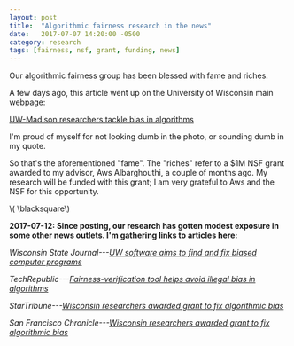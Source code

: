 ```yaml
---
layout: post
title:  "Algorithmic fairness research in the news"
date:   2017-07-07 14:20:00 -0500
category: research 
tags: [fairness, nsf, grant, funding, news] 
---
```


Our algorithmic fairness group has been blessed with fame and riches.

A few days ago, this article went up on the University of Wisconsin main
webpage: 

[UW-Madison researchers tackle bias in algorithms](http://news.wisc.edu/uw-madison-researchers-tackle-bias-in-algorithms/)

I'm proud of myself for not looking dumb in the photo, or sounding dumb
in my quote.

So that's the aforementioned "fame". The "riches" refer to a $1M NSF grant
awarded to my advisor, Aws Albarghouthi, a couple of months ago.
My research will be funded with 
this grant; I am very grateful to Aws and the NSF for this opportunity.

\\( \blacksquare\\)  

**2017-07-12: Since posting, our research has gotten modest exposure in some other news outlets. I'm gathering links to articles here:**

*Wisconsin State Journal---[UW software aims to find and fix biased computer programs](http://host.madison.com/wsj/news/local/govt-and-politics/uw-software-aims-to-find-and-fix-biased-computer-programs/article_7f261c21-a107-5841-92b6-9ffbd69eca9a.html)*

*TechRepublic---[Fairness-verification tool helps avoid illegal bias in algorithms](http://www.techrepublic.com/article/fairness-verification-tool-helps-avoid-illegal-bias-in-algorithms/)*

*StarTribune---[Wisconsin researchers awarded grant to fix algorithmic bias](http://www.startribune.com/wisconsin-researchers-awarded-grant-to-fix-algorithmic-bias/433648293/)*

*San Francisco Chronicle---[Wisconsin researchers awarded grant to fix algorithmic bias](http://www.sfchronicle.com/news/article/Wisconsin-researchers-awarded-grant-to-fix-11277846.php)*
